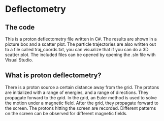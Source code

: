 # Deflectometry

## The code

This is a proton deflectometry file written in C#. The results are shown in a picture box and a scatter plot. The particle trajectories are also written out to a file called traj_coords.txt, you can visualize that if you can do a 3D scatter plot. The included files can be opened by opening the .sln file with Visual Studio.

## What is proton deflectometry?

There is a proton source a certain distance away from the grid. The protons are initialized with a range of energies, and a range of directions. They propagate forward to the grid. In the grid, an Euler method is used to solve the motion under a magnetic field. After the grid, they propagate forward to the screen. The protons hitting the screen are recorded. Different patterns on the screen can be observed for different magnetic fields.
